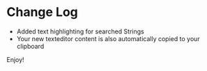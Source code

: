 # Change Log

- Added text highlighting for searched Strings
- Your new texteditor content is also automatically copied to your clipboard

Enjoy!